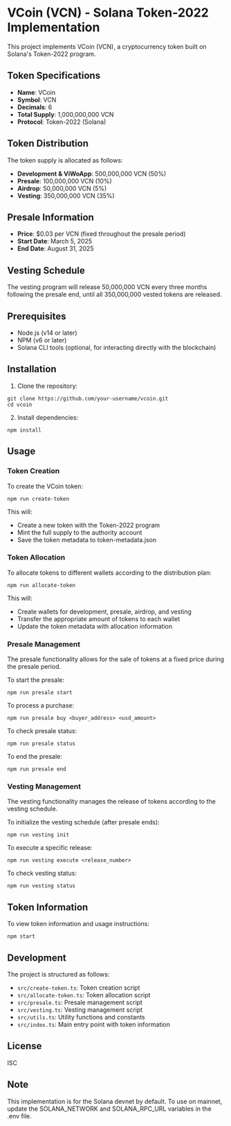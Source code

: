 # VCoin (VCN) - Solana Token-2022 Implementation

This project implements VCoin (VCN), a cryptocurrency token built on Solana's Token-2022 program. 

## Token Specifications

- **Name**: VCoin
- **Symbol**: VCN
- **Decimals**: 6
- **Total Supply**: 1,000,000,000 VCN
- **Protocol**: Token-2022 (Solana)

## Token Distribution

The token supply is allocated as follows:

- **Development & ViWoApp**: 500,000,000 VCN (50%)
- **Presale**: 100,000,000 VCN (10%)
- **Airdrop**: 50,000,000 VCN (5%)
- **Vesting**: 350,000,000 VCN (35%)

## Presale Information

- **Price**: $0.03 per VCN (fixed throughout the presale period)
- **Start Date**: March 5, 2025
- **End Date**: August 31, 2025

## Vesting Schedule

The vesting program will release 50,000,000 VCN every three months following the presale end, until all 350,000,000 vested tokens are released.

## Prerequisites

- Node.js (v14 or later)
- NPM (v6 or later)
- Solana CLI tools (optional, for interacting directly with the blockchain)

## Installation

1. Clone the repository:
```
git clone https://github.com/your-username/vcoin.git
cd vcoin
```

2. Install dependencies:
```
npm install
```

## Usage

### Token Creation

To create the VCoin token:

```
npm run create-token
```

This will:
- Create a new token with the Token-2022 program
- Mint the full supply to the authority account
- Save the token metadata to token-metadata.json

### Token Allocation

To allocate tokens to different wallets according to the distribution plan:

```
npm run allocate-token
```

This will:
- Create wallets for development, presale, airdrop, and vesting
- Transfer the appropriate amount of tokens to each wallet
- Update the token metadata with allocation information

### Presale Management

The presale functionality allows for the sale of tokens at a fixed price during the presale period.

To start the presale:
```
npm run presale start
```

To process a purchase:
```
npm run presale buy <buyer_address> <usd_amount>
```

To check presale status:
```
npm run presale status
```

To end the presale:
```
npm run presale end
```

### Vesting Management

The vesting functionality manages the release of tokens according to the vesting schedule.

To initialize the vesting schedule (after presale ends):
```
npm run vesting init
```

To execute a specific release:
```
npm run vesting execute <release_number>
```

To check vesting status:
```
npm run vesting status
```

## Token Information

To view token information and usage instructions:

```
npm start
```

## Development

The project is structured as follows:

- `src/create-token.ts`: Token creation script
- `src/allocate-token.ts`: Token allocation script
- `src/presale.ts`: Presale management script
- `src/vesting.ts`: Vesting management script
- `src/utils.ts`: Utility functions and constants
- `src/index.ts`: Main entry point with token information

## License

ISC

## Note

This implementation is for the Solana devnet by default. To use on mainnet, update the SOLANA_NETWORK and SOLANA_RPC_URL variables in the .env file. 